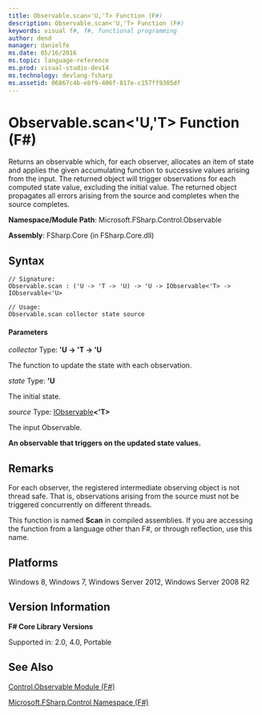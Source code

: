 ```yaml
---
title: Observable.scan<'U,'T> Function (F#)
description: Observable.scan<'U,'T> Function (F#)
keywords: visual f#, f#, functional programming
author: dend
manager: danielfe
ms.date: 05/16/2016
ms.topic: language-reference
ms.prod: visual-studio-dev14
ms.technology: devlang-fsharp
ms.assetid: 06867c4b-ebf9-406f-817e-c157ff9305df 
---
```


# Observable.scan<'U,'T> Function (F#)

Returns an observable which, for each observer, allocates an item of state and applies the given accumulating function to successive values arising from the input. The returned object will trigger observations for each computed state value, excluding the initial value. The returned object propagates all errors arising from the source and completes when the source completes.

**Namespace/Module Path**: Microsoft.FSharp.Control.Observable

**Assembly**: FSharp.Core (in FSharp.Core.dll)


## Syntax

```
// Signature:
Observable.scan : ('U -> 'T -> 'U) -> 'U -> IObservable<'T> -> IObservable<'U>

// Usage:
Observable.scan collector state source
```

#### Parameters
*collector*
Type: **'U -&gt; 'T -&gt; 'U**


The function to update the state with each observation.


*state*
Type: **'U**


The initial state.


*source*
Type: [IObservable](https://msdn.microsoft.com/library/04855e2b-42e4-4342-860a-b86566c4f2d9)**&lt;'T&gt;**


The input Observable.



**An observable that triggers on the updated state values.**
## Remarks
For each observer, the registered intermediate observing object is not thread safe. That is, observations arising from the source must not be triggered concurrently on different threads.

This function is named **Scan** in compiled assemblies. If you are accessing the function from a language other than F#, or through reflection, use this name.


## Platforms
Windows 8, Windows 7, Windows Server 2012, Windows Server 2008 R2


## Version Information
**F# Core Library Versions**

Supported in: 2.0, 4.0, Portable




## See Also
[Control.Observable Module &#40;F&#35;&#41;](Control.Observable-Module-%5BFSharp%5D.md)

[Microsoft.FSharp.Control Namespace &#40;F&#35;&#41;](Microsoft.FSharp.Control-Namespace-%5BFSharp%5D.md)

